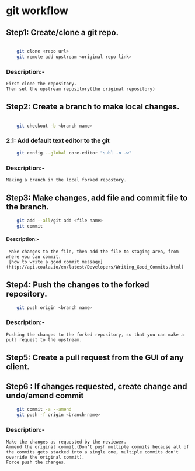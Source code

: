 # git workflow


## Step1:  Create/clone a git repo.
	
```BASH
	    
	git clone <repo url>
	git remote add upstream <original repo link>
```
### Description:-

    First clone the repository.
    Then set the upstream repository(the original repository)



## Step2: Create a branch to make local changes.

```BASH
	  
	git checkout -b <branch name>
```
### 2.1: Add default text editor to the git
```BASH
	git config --global core.editor "subl -n -w"
```

### Description:-
 	Making a branch in the local forked repostory.


## Step3: Make changes, add file and commit file to the branch.
```BASH
	git add --all/git add <file name>
	git commit 
```


#### Description:- 
	 Make changes to the file, then add the file to staging area, from where you can commit.
	 [how to write a good commit message](http://api.coala.io/en/latest/Developers/Writing_Good_Commits.html)


## Step4: Push the changes to the forked repository.
```BASH
	git push origin <branch name>
```
### Description:-
	Pushing the changes to the forked repository, so that you can make a pull request to the upstream.


## Step5: Create a pull request from the GUI of any client.

## Step6 : If changes requested, create change and undo/amend commit
```BASH
	git commit -a --amend
	git push -f origin <branch-name>
```

### Description:- 
	Make the changes as requested by the reviewer.
	Ammend the original commit.(Don't push multiple commits because all of the commits gets stacked into a single one, multiple commits don't override the original commit).
	Force push the changes.

		

